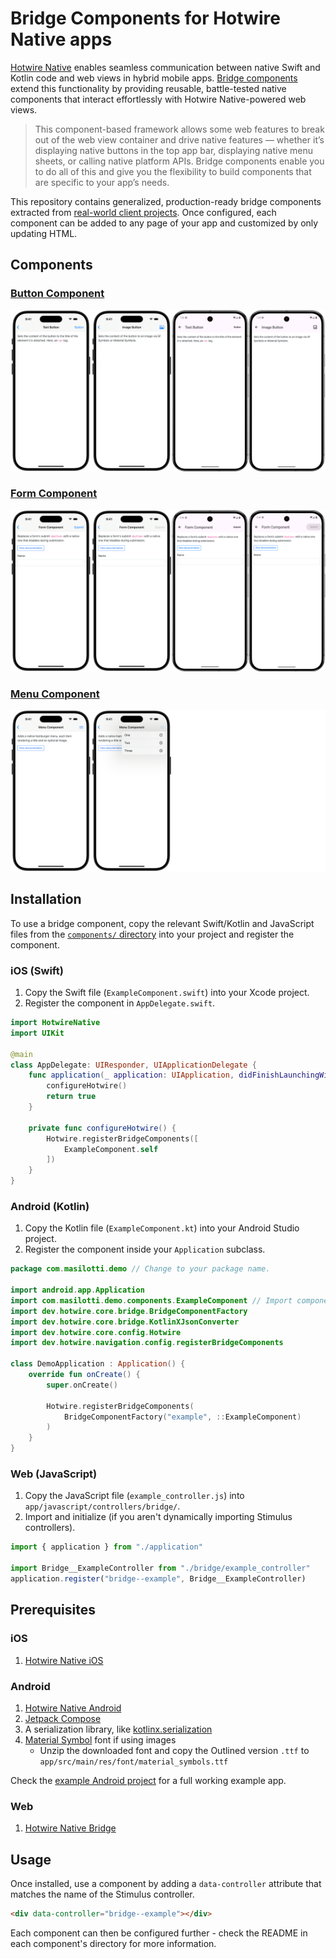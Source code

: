 # Bridge Components for Hotwire Native apps

[Hotwire Native](https://native.hotwired.dev) enables seamless communication between native Swift and Kotlin code and web views in hybrid mobile apps. [Bridge components](https://native.hotwired.dev/overview/bridge-components) extend this functionality by providing reusable, battle-tested native components that interact effortlessly with Hotwire Native-powered web views.

> This component-based framework allows some web features to break out of the web view container and drive native features — whether it’s displaying native buttons in the top app bar, displaying native menu sheets, or calling native platform APIs. Bridge components enable you to do all of this and give you the flexibility to build components that are specific to your app’s needs. 

This repository contains generalized, production-ready bridge components extracted from [real-world client projects](https://masilotti.com/services/). Once configured, each component can be added to any page of your app and customized by only updating HTML.

## Components

### [Button Component](components/button/)

![Button Component examples](components/button/screenshot.png)

### [Form Component](components/form/)

![Form Component examples](components/form/screenshot.png)

### [Menu Component](components/menu/)

![Menu Component examples](components/menu/screenshot.png)

## Installation

To use a bridge component, copy the relevant Swift/Kotlin and JavaScript files from the [`components/` directory](components/) into your project and register the component.

### iOS (Swift)

1. Copy the Swift file (`ExampleComponent.swift`) into your Xcode project.
1. Register the component in `AppDelegate.swift`.

```swift
import HotwireNative
import UIKit

@main
class AppDelegate: UIResponder, UIApplicationDelegate {
    func application(_ application: UIApplication, didFinishLaunchingWithOptions launchOptions: [UIApplication.LaunchOptionsKey: Any]?) -> Bool {
        configureHotwire()
        return true
    }

    private func configureHotwire() {
        Hotwire.registerBridgeComponents([
            ExampleComponent.self
        ])
    }
}
```

### Android (Kotlin)

1. Copy the Kotlin file (`ExampleComponent.kt`) into your Android Studio project.
1. Register the component inside your `Application` subclass.

```kotlin
package com.masilotti.demo // Change to your package name.

import android.app.Application
import com.masilotti.demo.components.ExampleComponent // Import component here.
import dev.hotwire.core.bridge.BridgeComponentFactory
import dev.hotwire.core.bridge.KotlinXJsonConverter
import dev.hotwire.core.config.Hotwire
import dev.hotwire.navigation.config.registerBridgeComponents

class DemoApplication : Application() {
    override fun onCreate() {
        super.onCreate()

        Hotwire.registerBridgeComponents(
            BridgeComponentFactory("example", ::ExampleComponent)
        )
    }
}
```

### Web (JavaScript)

1. Copy the JavaScript file (`example_controller.js`) into `app/javascript/controllers/bridge/`.
1. Import and initialize (if you aren't dynamically importing Stimulus controllers).

```javascript
import { application } from "./application"

import Bridge__ExampleController from "./bridge/example_controller"
application.register("bridge--example", Bridge__ExampleController)
```

## Prerequisites 

### iOS

1. [Hotwire Native iOS](https://native.hotwired.dev/ios/getting-started)

### Android

1. [Hotwire Native Android](https://native.hotwired.dev/android/getting-started)
1. [Jetpack Compose](https://developer.android.com/develop/ui/compose/setup)
1. A serialization library, like [kotlinx.serialization](https://github.com/Kotlin/kotlinx.serialization?tab=readme-ov-file#setup)
1. [Material Symbol](https://fonts.google.com/icons) font if using images
    * Unzip the downloaded font and copy the Outlined version `.ttf` to `app/src/main/res/font/material_symbols.ttf`

Check the [example Android project](examples/android/) for a full working example app.

### Web

1. [Hotwire Native Bridge](https://native.hotwired.dev/reference/bridge-installation)

## Usage

Once installed, use a component by adding a `data-controller` attribute that matches the name of the Stimulus controller.

```html
<div data-controller="bridge--example"></div>
```

Each component can then be configured further - check the README in each component's directory for more information.
